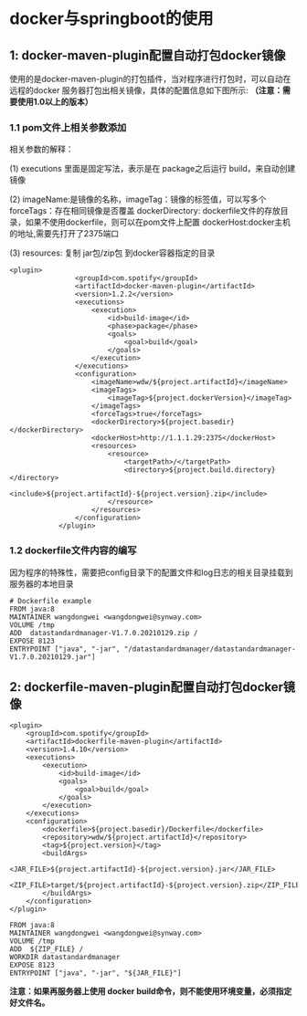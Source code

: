 # docker与springboot的使用

## 1: docker-maven-plugin配置自动打包docker镜像

   使用的是docker-maven-plugin的打包插件，当对程序进行打包时，可以自动在远程的docker 服务器打包出相关镜像，具体的配置信息如下图所示:  **（注意：需要使用1.0以上的版本）**

### 1.1  pom文件上相关参数添加

   相关参数的解释：

  (1) executions 里面是固定写法，表示是在 package之后运行 build，来自动创建镜像

  (2) imageName:是镜像的名称，imageTag：镜像的标签值，可以写多个  forceTags：存在相同镜像是否覆盖   dockerDirectory: dockerfile文件的存放目录，如果不使用dockerfile，则可以在pom文件上配置    dockerHost:docker主机的地址,需要先打开了2375端口   

  (3) resources: 复制 jar包/zip包 到docker容器指定的目录

```
<plugin>
                <groupId>com.spotify</groupId>
                <artifactId>docker-maven-plugin</artifactId>
                <version>1.2.2</version>
                <executions>
                    <execution>
                        <id>build-image</id>
                        <phase>package</phase>
                        <goals>
                            <goal>build</goal>
                        </goals>
                    </execution>
                </executions>
                <configuration>
                    <imageName>wdw/${project.artifactId}</imageName>
                    <imageTags>
                        <imageTag>${project.dockerVersion}</imageTag>
                    </imageTags>
                    <forceTags>true</forceTags>
                    <dockerDirectory>${project.basedir}</dockerDirectory>
                    <dockerHost>http://1.1.1.29:2375</dockerHost>
                    <resources>
                        <resource>
                            <targetPath>/</targetPath>
                            <directory>${project.build.directory}</directory>
                            <include>${project.artifactId}-${project.version}.zip</include>
                        </resource>
                    </resources>
                </configuration>
            </plugin>
```

### 1.2 dockerfile文件内容的编写

   因为程序的特殊性，需要把config目录下的配置文件和log日志的相关目录挂载到服务器的本地目录

```
# Dockerfile example
FROM java:8
MAINTAINER wangdongwei <wangdongwei@synway.com>
VOLUME /tmp
ADD  datastandardmanager-V1.7.0.20210129.zip /
EXPOSE 8123
ENTRYPOINT ["java", "-jar", "/datastandardmanager/datastandardmanager-V1.7.0.20210129.jar"]
```





## 2: dockerfile-maven-plugin配置自动打包docker镜像

```
<plugin>
    <groupId>com.spotify</groupId>
    <artifactId>dockerfile-maven-plugin</artifactId>
    <version>1.4.10</version>
    <executions>
        <execution>
            <id>build-image</id>
            <goals>
                <goal>build</goal>
            </goals>
        </execution>
    </executions>
    <configuration>
        <dockerfile>${project.basedir}/Dockerfile</dockerfile>
        <repository>wdw/${project.artifactId}</repository>
        <tag>${project.version}</tag>
        <buildArgs>
            <JAR_FILE>${project.artifactId}-${project.version}.jar</JAR_FILE>
            <ZIP_FILE>target/${project.artifactId}-${project.version}.zip</ZIP_FILE>
        </buildArgs>
    </configuration>
</plugin>
```



```
FROM java:8
MAINTAINER wangdongwei <wangdongwei@synway.com>
VOLUME /tmp
ADD  ${ZIP_FILE} /
WORKDIR datastandardmanager
EXPOSE 8123
ENTRYPOINT ["java", "-jar", "${JAR_FILE}"]
```

 **注意：如果再服务器上使用 docker build命令，则不能使用环境变量，必须指定好文件名。**



